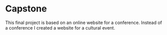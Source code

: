 # Capstone
This final project is based on an online website for a conference. Instead of a conference I created a website for a cultural event.
